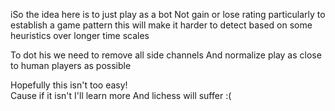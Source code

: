 iSo the idea here is to just play as a bot
Not gain or lose rating particularly to establish a game pattern this will make it harder to detect based on some heuristics over longer time scales

To dot his we need to remove all side channels
And normalize play as close to human players as possible

Hopefully this isn't too easy!  
Cause if it isn't I'll learn more
And lichess will suffer :(
